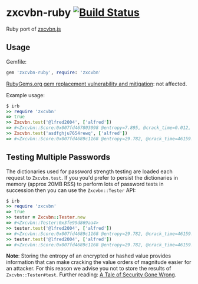 # zxcvbn-ruby [![Build Status](https://travis-ci.org/envato/zxcvbn-ruby.svg?branch=master)](https://travis-ci.org/envato/zxcvbn-ruby)

Ruby port of [zxcvbn.js](https://github.com/dropbox/zxcvbn)

## Usage

Gemfile:

```ruby
gem 'zxcvbn-ruby', require: 'zxcvbn'
```

[RubyGems.org gem replacement vulnerability and mitigation](http://blog.rubygems.org/2016/04/06/gem-replacement-vulnerability-and-mitigation.html): not affected.

Example usage:

```ruby
$ irb
>> require 'zxcvbn'
=> true
>> Zxcvbn.test('@lfred2004', ['alfred'])
=> #<Zxcvbn::Score:0x007fd467803098 @entropy=7.895, @crack_time=0.012, @crack_time_display="instant", @score=0, @match_sequence=[#<Zxcvbn::Match matched_word="alfred", token="@lfred", i=0, j=5, rank=1, pattern="dictionary", dictionary_name="user_inputs", l33t=true, sub={"@"=>"a"}, sub_display"@ -> a", base_entropy0.0, uppercase_entropy0.0, l33t_entropy1, entropy1.0, #<Zxcvbn::Match i=6, j=9, token="2004", pattern="year", entropy=6.894817763307944], @password="@lfred2004", @calc_time=0.003436>
>> Zxcvbn.test('asdfghju7654rewq', ['alfred'])
=> #<Zxcvbn::Score:0x007fd4689c1168 @entropy=29.782, @crack_time=46159.451, @crack_time_display="14 hours", @score=2, @match_sequence=[#<Zxcvbn::Match pattern="spatial", i=0, j=15, token="asdfghju7654rewq", graph="qwerty", turns=5, shifted_count=0, entropy=29.7820508329166>], password"asdfghju7654rewq", calc_time0.00526
```

## Testing Multiple Passwords

The dictionaries used for password strength testing are loaded each request to `Zxcvbn.test`. If you you'd prefer to persist the dictionaries in memory (approx 20MB RSS) to perform lots of password tests in succession then you can use the `Zxcvbn::Tester` API:

```ruby
$ irb
>> require 'zxcvbn'
=> true
>> tester = Zxcvbn::Tester.new
=> #<Zxcvbn::Tester:0x3fe99d869aa4>
>> tester.test('@lfred2004', ['alfred'])
=> #<Zxcvbn::Score:0x007fd4689c1168 @entropy=29.782, @crack_time=46159.451, @crack_time_display="14 hours", @score=2, @match_sequence=[#<Zxcvbn::Match pattern="spatial", i=0, j=15, token="asdfghju7654rewq", graph="qwerty", turns=5, shifted_count=0, entropy=29.7820508329166>], password"asdfghju7654rewq", calc_time0.00526
>> tester.test('@lfred2004', ['alfred'])
=> #<Zxcvbn::Score:0x007fd4689c1168 @entropy=29.782, @crack_time=46159.451, @crack_time_display="14 hours", @score=2, @match_sequence=[#<Zxcvbn::Match pattern="spatial", i=0, j=15, token="asdfghju7654rewq", graph="qwerty", turns=5, shifted_count=0, entropy=29.7820508329166>], password"asdfghju7654rewq", calc_time0.00526
```

**Note**: Storing the entropy of an encrypted or hashed value provides
information that can make cracking the value orders of magnitude easier for an
attacker. For this reason we advise you not to store the results of
`Zxcvbn::Tester#test`. Further reading: [A Tale of Security Gone Wrong](http://gavinmiller.io/2016/a-tale-of-security-gone-wrong/).
